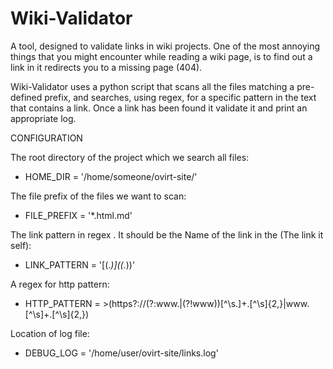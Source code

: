 # Wiki-Validator
A tool, designed to validate links in wiki projects.
One of the most annoying things that you might encounter while reading a wiki page, is to find out a link in it redirects you to a missing page (404).

Wiki-Validator uses a python script that scans all the files matching a pre-defined prefix,
and searches, using regex, for a specific pattern in the text that contains a link.
Once a link has been found it validate it and print an appropriate log.

CONFIGURATION

The root directory of the project which we search all files:
* HOME_DIR = '/home/someone/ovirt-site/'

The file prefix of the files we want to scan:
* FILE_PREFIX = '*.html.md'

The link pattern in regex [](). It should be the Name of the link in the (The link it self):
* LINK_PATTERN = '\[(.*)\]\((.*)\)'

A regex for http pattern:
* HTTP_PATTERN = >(https?:\/\/(?:www\.|(?!www))[^\s\.]+\.[^\s]{2,}|www\.[^\s]+\.[^\s]{2,})

Location of log file:
* DEBUG_LOG = '/home/user/ovirt-site/links.log'


